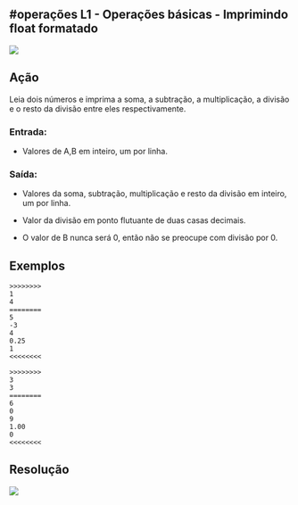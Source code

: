 ## #operações L1 - Operações básicas - Imprimindo float formatado

![](https://raw.githubusercontent.com/qxcodefup/moodle/master/base/000/__capa.jpg)

## Ação

Leia dois números e imprima a soma, a subtração, a multiplicação, a divisão e o resto da divisão entre eles respectivamente.

### Entrada:

* Valores de A,B em inteiro, um por linha.

### Saída:

* Valores da soma, subtração, multiplicação e resto da divisão em inteiro, um por linha.

* Valor da divisão em ponto flutuante de duas casas decimais.
* O valor de B nunca será 0, então não se preocupe com divisão por 0.

## Exemplos

```
>>>>>>>>
1
4
========
5
-3
4
0.25
1
<<<<<<<<

>>>>>>>>
3
3
========
6
0
9
1.00
0
<<<<<<<<
```

## Resolução

[![](https://raw.githubusercontent.com/qxcodefup/moodle/master/base/000/video.png)](https://youtu.be/XbjHzCULmEI)